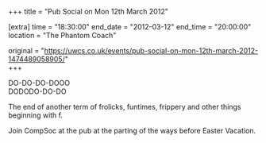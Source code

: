 +++
title = "Pub Social on Mon 12th March 2012"

[extra]
time = "18:30:00"
end_date = "2012-03-12"
end_time = "20:00:00"
location = "The Phantom Coach"

original = "https://uwcs.co.uk/events/pub-social-on-mon-12th-march-2012-1474489058905/"    
+++

DO-DO-DO-DOOO  
DODODO-DO-DO

The end of another term of frolicks, funtimes, frippery and other things beginning with f.

Join CompSoc at the pub at the parting of the ways before Easter Vacation.

